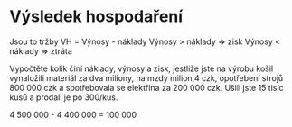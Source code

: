 # Výsledek hospodaření
Jsou to tržby
	VH = Výnosy - náklady
	Výnosy > náklady => zisk
	Výnosy < náklady => ztráta

Vypočtěte kolik činí náklady, výnosy a zisk, jestliže jste na výrobu košil vynaložili materiál za dva miliony, na mzdy milion,4 czk, opotřebení strojů 800 000 czk a spotřebovala se elektřina za 200 000 czk.
Ušili jste 15 tisíc kusů a prodali je po 300/kus.

4 500 000 - 4 400 000 = 100 000 
